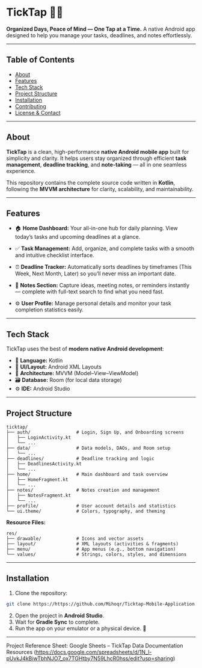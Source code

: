 # TickTap 📅✨

**Organized Days, Peace of Mind — One Tap at a Time.**
A native Android app designed to help you manage your tasks, deadlines, and notes effortlessly.

---

## Table of Contents

* [About](#about)
* [Features](#features)
* [Tech Stack](#tech-stack)
* [Project Structure](#project-structure)
* [Installation](#installation)
* [Contributing](#contributing)
* [License & Contact](#license--contact)

---

## About

**TickTap** is a clean, high-performance **native Android mobile app** built for simplicity and clarity.
It helps users stay organized through efficient **task management**, **deadline tracking**, and **note-taking** — all in one seamless experience.

This repository contains the complete source code written in **Kotlin**, following the **MVVM architecture** for clarity, scalability, and maintainability.

---

## Features

* 🏠 **Home Dashboard:**
  Your all-in-one hub for daily planning. View today’s tasks and upcoming deadlines at a glance.

* ✅ **Task Management:**
  Add, organize, and complete tasks with a smooth and intuitive checklist interface.

* ⏰ **Deadline Tracker:**
  Automatically sorts deadlines by timeframes (This Week, Next Month, Later) so you’ll never miss an important date.

* 📝 **Notes Section:**
  Capture ideas, meeting notes, or reminders instantly — complete with full-text search to find what you need fast.

* ⚙️ **User Profile:**
  Manage personal details and monitor your task completion statistics easily.

---

## Tech Stack

TickTap uses the best of **modern native Android development**:

* 🚀 **Language:** Kotlin
* 🎨 **UI/Layout:** Android XML Layouts
* 🧱 **Architecture:** MVVM (Model–View–ViewModel)
* 🗃️ **Database:** Room (for local data storage)
* ⚙️ **IDE:** Android Studio

---

## Project Structure

```
ticktap/
├── auth/                 # Login, Sign Up, and Onboarding screens
│   ├── LoginActivity.kt
│   └── ...
├── data/                 # Data models, DAOs, and Room setup
│   └── ...
├── deadlines/            # Deadline tracking and logic
│   ├── DeadlinesActivity.kt
│   └── ...
├── home/                 # Main dashboard and task overview
│   ├── HomeFragment.kt
│   └── ...
├── notes/                # Notes creation and management
│   ├── NotesFragment.kt
│   └── ...
├── profile/              # User account details and statistics
└── ui.theme/             # Colors, typography, and theming
```

**Resource Files:**

```
res/
├── drawable/             # Icons and vector assets
├── layout/               # XML layouts (activities & fragments)
├── menu/                 # App menus (e.g., bottom navigation)
└── values/               # Strings, colors, styles, and dimensions
```

---

## Installation

1. Clone the repository:

```bash
git clone https://https://github.com/Mihoqr/Ticktap-Mobile-Application.git
```

2. Open the project in **Android Studio**.
3. Wait for **Gradle Sync** to complete.
4. Run the app on your emulator or a physical device. 🚀

---

Project Reference Sheet: Google Sheets – TickTap Data Documentation Resources (https://docs.google.com/spreadsheets/d/1N_l-pUvkJ4kBiwTbhNJO7_ox7TGHtby7N59LhcR0hss/edit?usp=sharing)

